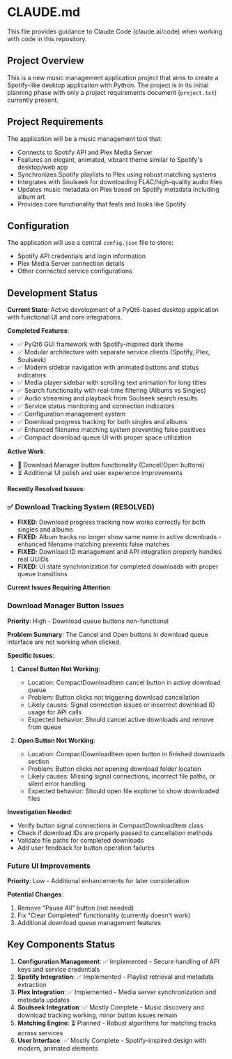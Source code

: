 # CLAUDE.md

This file provides guidance to Claude Code (claude.ai/code) when working with code in this repository.

## Project Overview

This is a new music management application project that aims to create a Spotify-like desktop application with Python. The project is in its initial planning phase with only a project requirements document (`project.txt`) currently present.

## Project Requirements

The application will be a music management tool that:
- Connects to Spotify API and Plex Media Server
- Features an elegant, animated, vibrant theme similar to Spotify's desktop/web app
- Synchronizes Spotify playlists to Plex using robust matching systems
- Integrates with Soulseek for downloading FLAC/high-quality audio files
- Updates music metadata on Plex based on Spotify metadata including album art
- Provides core functionality that feels and looks like Spotify

## Configuration

The application will use a central `config.json` file to store:
- Spotify API credentials and login information
- Plex Media Server connection details
- Other connected service configurations

## Development Status

**Current State**: Active development of a PyQt6-based desktop application with functional UI and core integrations.

**Completed Features**:
- ✅ PyQt6 GUI framework with Spotify-inspired dark theme
- ✅ Modular architecture with separate service clients (Spotify, Plex, Soulseek)
- ✅ Modern sidebar navigation with animated buttons and status indicators
- ✅ Media player sidebar with scrolling text animation for long titles
- ✅ Search functionality with real-time filtering (Albums vs Singles)
- ✅ Audio streaming and playback from Soulseek search results
- ✅ Service status monitoring and connection indicators
- ✅ Configuration management system
- ✅ Download progress tracking for both singles and albums
- ✅ Enhanced filename matching system preventing false positives
- ✅ Compact download queue UI with proper space utilization

**Active Work**:
- 🔧 Download Manager button functionality (Cancel/Open buttons)
- ⏳ Additional UI polish and user experience improvements

**Recently Resolved Issues**:

### ✅ Download Tracking System (RESOLVED)
- **FIXED**: Download progress tracking now works correctly for both singles and albums
- **FIXED**: Album tracks no longer show same name in active downloads - enhanced filename matching prevents false matches
- **FIXED**: Download ID management and API integration properly handles real UUIDs
- **FIXED**: UI state synchronization for completed downloads with proper queue transitions

**Current Issues Requiring Attention**:

### Download Manager Button Issues
**Priority**: High - Download queue buttons non-functional

**Problem Summary**: The Cancel and Open buttons in download queue interface are not working when clicked.

**Specific Issues**:
1. **Cancel Button Not Working**:
   - Location: CompactDownloadItem cancel button in active download queue
   - Problem: Button clicks not triggering download cancellation
   - Likely causes: Signal connection issues or incorrect download ID usage for API calls
   - Expected behavior: Should cancel active downloads and remove from queue

2. **Open Button Not Working**:
   - Location: CompactDownloadItem open button in finished downloads section
   - Problem: Button clicks not opening download folder location
   - Likely causes: Missing signal connections, incorrect file paths, or silent error handling
   - Expected behavior: Should open file explorer to show downloaded files

**Investigation Needed**:
- Verify button signal connections in CompactDownloadItem class
- Check if download IDs are properly passed to cancellation methods
- Validate file paths for completed downloads
- Add user feedback for button operation failures

### Future UI Improvements
**Priority**: Low - Additional enhancements for later consideration

**Potential Changes**:
1. Remove "Pause All" button (not needed)
2. Fix "Clear Completed" functionality (currently doesn't work)
3. Additional download queue management features

## Key Components Status

1. **Configuration Management**: ✅ Implemented - Secure handling of API keys and service credentials
2. **Spotify Integration**: ✅ Implemented - Playlist retrieval and metadata extraction
3. **Plex Integration**: ✅ Implemented - Media server synchronization and metadata updates
4. **Soulseek Integration**: ✅ Mostly Complete - Music discovery and download tracking working, minor button issues remain
5. **Matching Engine**: ⏳ Planned - Robust algorithms for matching tracks across services
6. **User Interface**: ✅ Mostly Complete - Spotify-inspired design with modern, animated elements